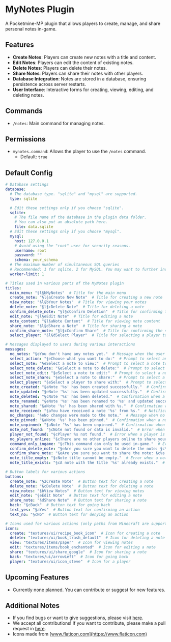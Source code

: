 # MyNotes Plugin

A Pocketmine-MP plugin that allows players to create, manage, and share personal notes in-game.

## Features

- **Create Notes**: Players can create new notes with a title and content.
- **Edit Notes**: Players can edit the content of existing notes.
- **Delete Notes**: Players can delete their notes.
- **Share Notes**: Players can share their notes with other players.
- **Database Integration**: Notes are stored in a database, ensuring persistence across server restarts.
- **User Interface**: Interactive forms for creating, viewing, editing, and deleting notes.

## Commands

- `/notes`: Main command for managing notes.

## Permissions

- `mynotes.command`: Allows the player to use the `/notes` command.
  - Default: `true`

## Default Config
```yaml
# Database settings
database:
  # The database type. "sqlite" and "mysql" are supported.
  type: sqlite

  # Edit these settings only if you choose "sqlite".
  sqlite:
    # The file name of the database in the plugin data folder.
    # You can also put an absolute path here.
    file: data.sqlite
  # Edit these settings only if you choose "mysql".
  mysql:
    host: 127.0.0.1
    # Avoid using the "root" user for security reasons.
    username: root
    password: ""
    schema: your_schema
  # The maximum number of simultaneous SQL queries
  # Recommended: 1 for sqlite, 2 for MySQL. You may want to further increase this value if your MySQL connection is very slow.
  worker-limit: 1

# Titles used in various parts of the MyNotes plugin
titles:
  main_menu: "§l§bMyNotes"  # Title for the main menu
  create_note: "§l§aCreate New Note"  # Title for creating a new note
  view_notes: "§l§bYour Notes"  # Title for viewing your notes
  delete_note: "§l§cDelete Note"  # Title for deleting a note
  confirm_delete_note: "§l§cConfirm Deletion"  # Title for confirming the deletion of a note
  edit_note: "§l§eEdit Note"  # Title for editing a note
  note_content: "§l§aNote Content"  # Title for viewing note content
  share_note: "§l§dShare a Note"  # Title for sharing a note
  confirm_share_note: "§l§cConfirm Share"  # Title for confirming the sharing of a note
  select_player: "§l§dSelect Player"  # Title for selecting a player to share a note with

# Messages displayed to users during various interactions
messages:
  no_notes: "§eYou don't have any notes yet."  # Message when the user has no notes
  select_action: "§eChoose what you want to do:"  # Prompt to select an action
  select_note: "§eSelect a note to view:"  # Prompt to select a note to view
  select_note_delete: "§eSelect a note to delete:"  # Prompt to select a note to delete
  select_note_edit: "§eSelect a note to edit:"  # Prompt to select a note to edit
  select_note_share: "§eSelect a note to share:"  # Prompt to select a note to share
  select_player: "§eSelect a player to share with:"  # Prompt to select a player to share with
  note_created: "§aNote '%s' has been created successfully."  # Confirmation when a note is created
  note_updated: "§eNote '%s' has been updated successfully."  # Confirmation when a note is updated
  note_deleted: "§cNote '%s' has been deleted."  # Confirmation when a note is deleted
  note_renamed: "§eNote '%s' has been renamed to '%s' and updated successfully."  # Confirmation when a note is renamed and updated
  note_shared: "§aNote '%s' has been shared with %s."  # Confirmation when a note is shared
  note_received: "§aYou have received a note '%s' from %s."  # Notification when a note is received
  no_changes: "§eNo changes were made to the note."  # Message when no changes are made to a note
  note_pinned: "§aNote '%s' has been pinned."  # Confirmation when a note is pinned
  note_unpinned: "§aNote '%s' has been unpinned."  # Confirmation when a note is unpinned
  note_not_found: "§cNote not found or data is invalid."  # Error when a note is not found
  player_not_found: "§cPlayer %s not found."  # Error when a player is not found
  no_players_online: "§cThere are no other players online to share your note with."  # Message when no players are online to share with
  command_only_ingame: "§cThis command can only be used in-game."  # Error when a command is used outside of the game
  confirm_delete_note: "§eAre you sure you want to delete the note: §c%s?"  # Confirmation prompt for deleting a note
  confirm_share_note: "§eAre you sure you want to share the note: §c%s §eto §6%s?"  # Confirmation prompt for sharing a note
  note_title_empty: "§cNote title cannot be empty."  # Error when a note title is empty
  note_title_exists: "§cA note with the title '%s' already exists."  # Error when a note title already exists

# Button labels for various actions
buttons:
  create_note: "§2Create Note"  # Button text for creating a note
  delete_note: "§cDelete Note"  # Button text for deleting a note
  view_notes: "§bView Notes"  # Button text for viewing notes
  edit_note: "§eEdit Note"  # Button text for editing a note
  share_note: "§dShare Note"  # Button text for sharing a note
  back: "§cBack"  # Button text for going back
  text_yes: "§aYes"  # Button text for confirming an action
  text_no: "§cNo"  # Button text for denying an action

# Icons used for various actions (only paths from Minecraft are supported)
icons:
  create: "textures/ui/recipe_book_icon"  # Icon for creating a note
  delete: "textures/ui/book_trash_default"  # Icon for deleting a note
  view: "textures/items/paper"  # Icon for viewing notes
  edit: "textures/items/book_enchanted"  # Icon for editing a note
  share: "textures/ui/share_google"  # Icon for sharing a note
  back: "textures/ui/arrowLeft"  # Icon for going back
  player: "textures/ui/icon_steve"  # Icon for a player

```

## Upcoming Features

- Currently none planned. You can contribute or suggest for new features.

## Additional Notes

- If you find bugs or want to give suggestions, please visit [here](https://github.com/AIPTU/MyNotes/issues).
- We accept all contributions! If you want to contribute, please make a pull request in [here](https://github.com/AIPTU/MyNotes/pulls).
- Icons made from [www.flaticon.com](https://www.flaticon.com)
